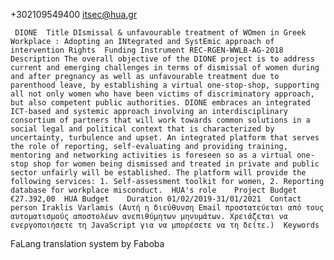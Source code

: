  
 
 
 
 
 
 
 
 
 




 

 
 
  
       
           
 
 

 +302109549400
 itsec@hua.gr         
 
 
 

     
 
 
  
 
  
  
  
     DIONE  Title DIsmissal & unfavourable treatment of WOmen in Greek Workplace : Adopting an INtegrated and SystEmic approach of intervention Rights  Funding Instrument REC-RGEN-WWLB-AG-2018  Description The overall objective of the DIONE project is to address current and emerging challenges in terms of dismissal of women during and after pregnancy as well as unfavourable treatment due to parenthood leave, by establishing a virtual one-stop-shop, supporting all not only women who have been victims of discriminatory approach, but also competent public authorities. DIONE embraces an integrated ICT-based and systemic approach involving an interdisciplinary consortium of partners that will work towards common solutions in a social legal and political context that is characterized by uncertainty, turbulence and upset. An integrated platform that serves the role of reporting, self-evaluating and providing training, mentoring and networking activities is foreseen so as a virtual one-stop shop for women being dismissed and treated in private and public sector unfairly will be established. The platform will provide the following services: 1. Self-assessment toolkit for women, 2. Reporting database for workplace misconduct.  HUA's role    Project Budget €27.392,00  HUA Budget    Duration 01/02/2019-31/01/2021  Contact person Iraklis Varlamis (Αυτή η διεύθυνση Email προστατεύεται από τους αυτοματισμούς αποστολέων ανεπιθύμητων μηνυμάτων. Χρειάζεται να ενεργοποιήσετε τη JavaScript για να μπορέσετε να τη δείτε.)  Keywords        
FaLang translation system by Faboba